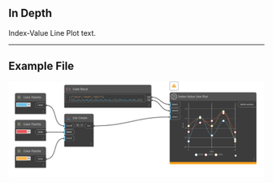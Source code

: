 ## In Depth
Index-Value Line Plot text.
___
## Example File

![Index-Value Line Plot](./CoreNodeModelsWpf.Charts.Index-ValueLinePlot_img.jpg)

